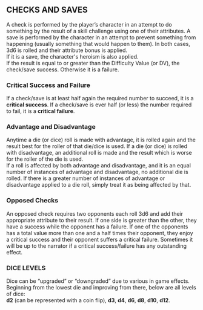## CHECKS AND SAVES
A check is performed by the player’s character in an attempt to do something by the result of a skill challenge using one of their attributes. A save is performed by the character in an attempt to prevent something from happening (usually something that would happen to them).
In both cases, 3d6 is rolled and their attribute bonus is applied.  
If it is a save, the character's heroism is also applied.  
If the result is equal to or greater than the Difficulty Value (or DV), the check/save success. Otherwise it is a failure.

### Critical Success and Failure
If a check/save is at least half again the required number to succeed, it is a **critical success**. If a check/save is ever half (or less) the number required to fail, it is a **critical failure**.

### Advantage and Disadvantage
Anytime a die (or dice) roll is made with advantage, it is rolled again and the result best for the roller of that die/dice is used. If a die (or dice) is rolled with disadvantage, an additional roll is made and the result which is worse for the roller of the die is used.  
If a roll is affected by both advantage and disadvantage, and it is an equal number of instances of advantage and disadvantage, no additional die is rolled. If there is a greater number of instances of advantage or disadvantage applied to a die roll, simply treat it as being affected by that.

### Opposed Checks
An opposed check requires two opponents each roll 3d6 and add their appropriate attribute to their result. If one side is greater than the other, they have a success while the opponent has a failure. If one of the opponents has a total value more than one and a half times their opponent, they enjoy a critical success and their opponent suffers a critical failure. Sometimes it will be up to the narrator if a critical success/failure has any outstanding effect.

### DICE LEVELS
Dice can be “upgraded” or “downgraded” due to various in game effects. Beginning from the lowest die and improving from there, below are all levels of dice:  
**d2** (can be represented with a coin flip), **d3**,  **d4**, **d6**, **d8**, **d10**, **d12**.
